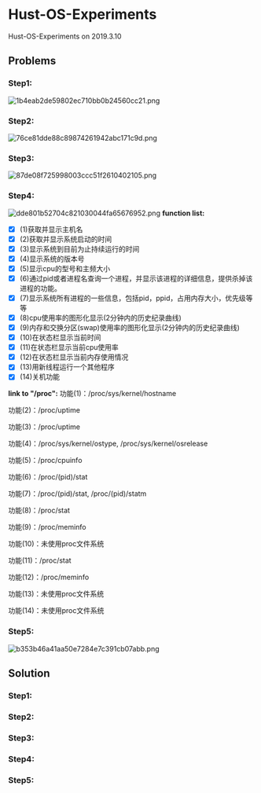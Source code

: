 # Hust-OS-Experiments
Hust-OS-Experiments on 2019.3.10

## Problems
### Step1:
![1b4eab2de59802ec710bb0b24560cc21.png](https://raw.githubusercontent.com/eefaan/Hust-OS-Experiments/master/src/pic/Step1.png)
### Step2:
![76ce81dde88c89874261942abc171c9d.png](https://raw.githubusercontent.com/eefaan/Hust-OS-Experiments/master/src/pic/Step2.png)
### Step3:
![87de08f725998003ccc51f2610402105.png](https://raw.githubusercontent.com/eefaan/Hust-OS-Experiments/master/src/pic/Step3.png)
### Step4:
![dde801b52704c821030044fa65676952.png](https://raw.githubusercontent.com/eefaan/Hust-OS-Experiments/master/src/pic/Step4.png)
__function list:__

- [x] (1)获取并显示主机名
- [x] (2)获取并显示系统启动的时间
- [x] (3)显示系统到目前为止持续运行的时间
- [x] (4)显示系统的版本号
- [x] (5)显示cpu的型号和主频大小
- [x] (6)通过pid或者进程名查询一个进程，并显示该进程的详细信息，提供杀掉该进程的功能。
- [x] (7)显示系统所有进程的一些信息，包括pid，ppid，占用内存大小，优先级等等
- [x] (8)cpu使用率的图形化显示(2分钟内的历史纪录曲线)
- [x] (9)内存和交换分区(swap)使用率的图形化显示(2分钟内的历史纪录曲线)
- [x] (10)在状态栏显示当前时间
- [x] (11)在状态栏显示当前cpu使用率
- [x] (12)在状态栏显示当前内存使用情况
- [x] (13)用新线程运行一个其他程序
- [x] (14)关机功能

__link to "/proc":__
功能(1)：/proc/sys/kernel/hostname

功能(2)：/proc/uptime

功能(3)：/proc/uptime

功能(4)：/proc/sys/kernel/ostype, /proc/sys/kernel/osrelease

功能(5)：/proc/cpuinfo

功能(6)：/proc/(pid)/stat

功能(7)：/proc/(pid)/stat, /proc/(pid)/statm

功能(8)：/proc/stat

功能(9)：/proc/meminfo

功能(10)：未使用proc文件系统

功能(11)：/proc/stat

功能(12)：/proc/meminfo

功能(13)：未使用proc文件系统

功能(14)：未使用proc文件系统

### Step5:
![b353b46a41aa50e7284e7c391cb07abb.png](https://raw.githubusercontent.com/eefaan/Hust-OS-Experiments/master/src/pic/Step5.png)

## Solution
### Step1:
### Step2:
### Step3:
### Step4:
### Step5:
